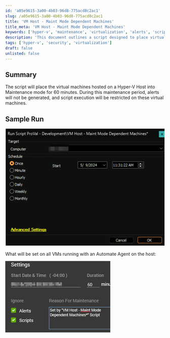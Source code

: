 ```yaml
---
id: 'a05e9615-3a00-4b03-96d8-775acd8c2ac1'
slug: /a05e9615-3a00-4b03-96d8-775acd8c2ac1
title: 'VM Host - Maint Mode Dependent Machines'
title_meta: 'VM Host - Maint Mode Dependent Machines'
keywords: ['hyper-v', 'maintenance', 'virtualization', 'alerts', 'script']
description: 'This document outlines a script designed to place virtual machines hosted on a Hyper-V Host into Maintenance mode for a duration of 60 minutes. During this period, alerts will be suppressed, and script execution will be limited on the affected virtual machines, ensuring a smooth maintenance process.'
tags: ['hyper-v', 'security', 'virtualization']
draft: false
unlisted: false
---
```


## Summary

The script will place the virtual machines hosted on a Hyper-V Host into Maintenance mode for 60 minutes. During this maintenance period, alerts will not be generated, and script execution will be restricted on these virtual machines.

## Sample Run

![Image](../../../static/img/docs/a05e9615-3a00-4b03-96d8-775acd8c2ac1/image_1.webp)

What will be set on all VMs running with an Automate Agent on the host:

![Image](../../../static/img/docs/a05e9615-3a00-4b03-96d8-775acd8c2ac1/image_2.webp)